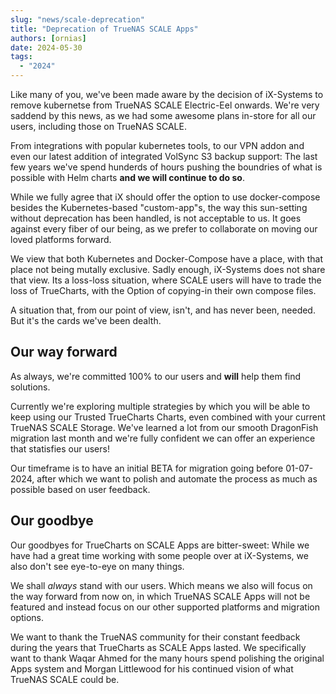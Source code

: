 ```yaml
---
slug: "news/scale-deprecation"
title: "Deprecation of TrueNAS SCALE Apps"
authors: [ornias]
date: 2024-05-30
tags:
  - "2024"
---
```

Like many of you, we've been made aware by the decision of iX-Systems to remove kubernetse from TrueNAS SCALE Electric-Eel onwards.
We're very saddend by this news, as we had some awesome plans in-store for all our users, including those on TrueNAS SCALE.

From integrations with popular kubernetes tools, to our VPN addon and even our latest addition of integrated VolSync S3 backup support:
The last few years we've spend hunderds of hours pushing the boundries of what is possible with Helm charts **and we will continue to do so**.

While we fully agree that iX should offer the option to use docker-compose besides the Kubernetes-based "custom-app"s, the way this sun-setting without deprecation has been handled, is not acceptable to us.
It goes against every fiber of our being, as we prefer to collaborate on moving our loved platforms forward.

We view that both Kubernetes and Docker-Compose have a place, with that place not being mutally exclusive. Sadly enough, iX-Systems does not share that view.
Its a loss-loss situation, where SCALE users will have to trade the loss of TrueCharts, with the Option of copying-in their own compose files.

A situation that, from our point of view, isn't, and has never been, needed. But it's the cards we've been dealth.


## Our way forward

As always, we're committed 100% to our users and **will** help them find solutions.

Currently we're exploring multiple strategies by which you will be able to keep using our Trusted TrueCharts Charts, even combined with your current TrueNAS SCALE Storage.
We've learned a lot from our smooth DragonFish migration last month and we're fully confident we can offer an experience that statisfies our users!

Our timeframe is to have an initial BETA for migration going before 01-07-2024, after which we want to polish and automate the process as much as possible based on user feedback.


## Our goodbye

Our goodbyes for TrueCharts on SCALE Apps are bitter-sweet:
While we have had a great time working with some people over at iX-Systems, we also don't see eye-to-eye on many things.

We shall *always* stand with our users. Which means we also will focus on the way forward from now on, in which TrueNAS SCALE Apps will not be featured and instead focus on our other supported platforms and migration options.

We want to thank the TrueNAS community for their constant feedback during the years that TrueCharts as SCALE Apps lasted.
We specifically want to thank Waqar Ahmed for the many hours spend polishing the original Apps system and Morgan Littlewood for his continued vision of what TrueNAS SCALE could be.


